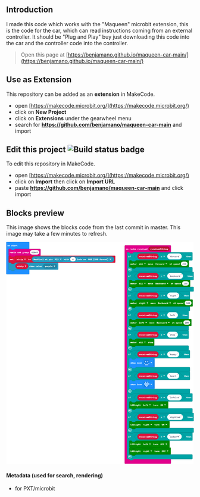 ## Introduction

I made this code which works with the "Maqueen" microbit extension, this is the code for the car, which can read instructions coming from an external controller. It should be "Plug and Play" buy just downloading this code into the car and the controller code into the controller.



> Open this page at [https://benjamano.github.io/maqueen-car-main/](https://benjamano.github.io/maqueen-car-main/)

## Use as Extension

This repository can be added as an **extension** in MakeCode.

* open [https://makecode.microbit.org/](https://makecode.microbit.org/)
* click on **New Project**
* click on **Extensions** under the gearwheel menu
* search for **https://github.com/benjamano/maqueen-car-main** and import

## Edit this project ![Build status badge](https://github.com/benjamano/maqueen-car-main/workflows/MakeCode/badge.svg)

To edit this repository in MakeCode.

* open [https://makecode.microbit.org/](https://makecode.microbit.org/)
* click on **Import** then click on **Import URL**
* paste **https://github.com/benjamano/maqueen-car-main** and click import

## Blocks preview

This image shows the blocks code from the last commit in master.
This image may take a few minutes to refresh.

![A rendered view of the blocks](https://github.com/benjamano/maqueen-car-main/raw/master/.github/makecode/blocks.png)

#### Metadata (used for search, rendering)

* for PXT/microbit
<script src="https://makecode.com/gh-pages-embed.js"></script><script>makeCodeRender("{{ site.makecode.home_url }}", "{{ site.github.owner_name }}/{{ site.github.repository_name }}");</script>
